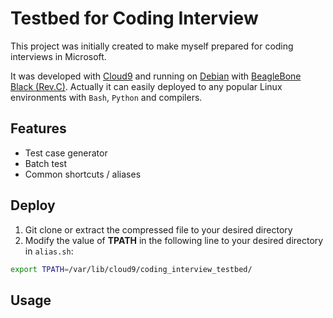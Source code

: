 Testbed for Coding Interview
=============================

This project was initially created to make myself prepared for coding interviews in Microsoft.

It was developed with [Cloud9](https://c9.io/) and running on [Debian](http://beagleboard.org/project/Debian/) with [BeagleBone Black (Rev.C)](http://elinux.org/Beagleboard:BeagleBoneBlack). Actually it can easily deployed to any popular Linux environments with `Bash`, `Python` and compilers.


## Features
* Test case generator     
* Batch test      
* Common shortcuts / aliases      


## Deploy

1. Git clone or extract the compressed file to your desired directory    
2. Modify the value of **TPATH** in the following line to your desired directory in `alias.sh`:     
```bash
export TPATH=/var/lib/cloud9/coding_interview_testbed/
```


## Usage

